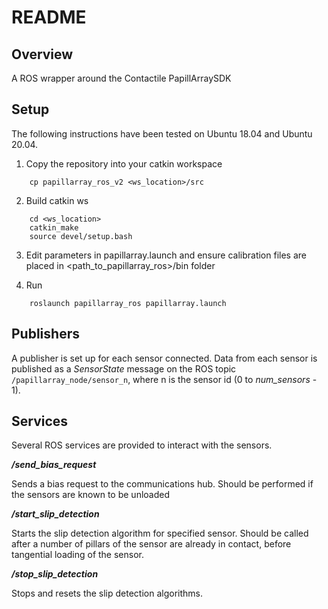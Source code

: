# README #

## Overview ##

A ROS wrapper around the Contactile PapillArraySDK

## Setup ##
The following instructions have been tested on Ubuntu 18.04 and Ubuntu 20.04.

1) Copy the repository into your catkin workspace
```
	cp papillarray_ros_v2 <ws_location>/src
```
	
2) Build catkin ws
```
	cd <ws_location>
	catkin_make
	source devel/setup.bash
```

3) Edit parameters in papillarray.launch and ensure calibration files are placed in <path\_to\_papillarray\_ros\>/bin folder

4) Run
```
	roslaunch papillarray_ros papillarray.launch
```

## Publishers ##

A publisher is set up for each sensor connected. Data from each sensor is published as a _SensorState_ message on the ROS topic ```/papillarray_node/sensor_n```, where n is the sensor id (0 to _num\_sensors_ - 1).

## Services ##

Several ROS services are provided to interact with the sensors.

_**/send_bias_request**_

Sends a bias request to the communications hub. Should be performed if the sensors are known to be unloaded

_**/start_slip_detection**_

Starts the slip detection algorithm for specified sensor.  Should be called after a number of pillars of the sensor are already in contact, before tangential loading of the sensor.

_**/stop_slip_detection**_

Stops and resets the slip detection algorithms.
